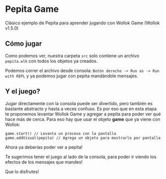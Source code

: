 # Pepita Game
Clásico ejemplo de Pepita para aprender jugando con Wollok Game (Wollok v1.5.0)

## Cómo jugar
Como podemos ver, nuestra carpeta `src` solo contiene un archivo `pepita.wlk` con todos los objetos ya creados.

Podemos correr el archivo desde consola: `Botón derecho -> Run as -> Run with REPL` y ya podemos jugar con pepita mandándole mensajes.

## Y el juego?
Jugar directamente con la consola puede ser divertido, pero también es bastante abstracto y hasta a veces confuso. Es por eso que en esta etapa te proponemos levantar Wollok Game y agregar a pepita para poder ver qué hace más de cerca.
Para eso hay que usar el objeto **game** que ya viene con Wollok:
```XTend
game.start() // Levanta un proceso con la pantalla
game.addVisual(pepita) // Agrega un objeto para mostrarlo por pantalla
```
Ahora ya deberías poder ver a pepita!

Te sugerimos tener el juego al lado de la consola, para poder ir viendo los efectos de los mensajes que mandes!

Que lo disfrutes!
